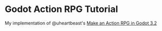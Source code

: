 # Godot Action RPG Tutorial

My implementation of @uheartbeast's [Make an Action RPG in Godot 3.2](https://youtube.com/playlist?list=PL9FzW-m48fn2SlrW0KoLT4n5egNdX-W9a)
